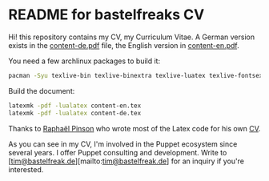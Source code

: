 # README for bastelfreaks CV


Hi! this repository contains my CV, my Curriculum Vitae. A German version exists
in the [content-de.pdf](https://github.com/bastelfreak/cv/blob/master/content-de.pdf)
file, the English version in [content-en.pdf](https://github.com/bastelfreak/cv/blob/master/content-en.pdf).

You need a few archlinux packages to build it:

```bash
pacman -Syu texlive-bin texlive-binextra texlive-luatex texlive-fontsextra ttf-octicons ttf-font-awesome-4
```

Build the document:

```bash
latexmk -pdf -lualatex content-en.tex
latexmk -pdf -lualatex content-de.tex
```

Thanks to [Raphaël Pinson](https://raphink.info/) who wrote most of the Latex code for his own
[CV](https://github.com/raphink/CV/blob/master/RaphaelPinson_en.pdf?raw=true).

As you can see in my CV, I'm involved in the Puppet ecosystem since several
years. I offer Puppet consulting and development. Write to
[tim@bastelfreak.de][mailto:tim@bastelfreak.de] for an inquiry if you're
interested.
